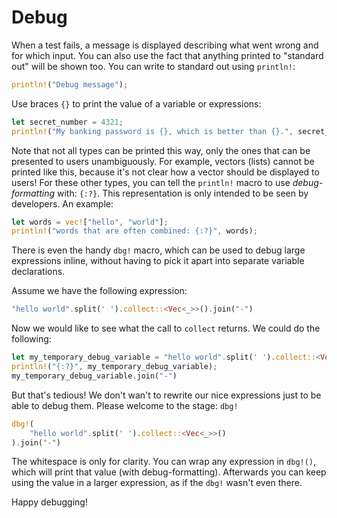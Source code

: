 # Debug

When a test fails, a message is displayed describing what went wrong and for which input.
You can also use the fact that anything printed to "standard out" will be shown too.
You can write to standard out using `println!`:

```rust
println!("Debug message");
```

Use braces `{}` to print the value of a variable or expressions:

```rust
let secret_number = 4321;
println!("My banking password is {}, which is better than {}.", secret_number, 1200 + 34);
```

Note that not all types can be printed this way, only the ones that can be presented to users unambiguously.
For example, vectors (lists) cannot be printed like this, because it's not clear how a vector should be displayed to users!
For these other types, you can tell the `println!` macro to use _debug-formatting_ with: `{:?}`.
This representation is only intended to be seen by developers.
An example:

```rust
let words = vec!["hello", "world"];
println!("words that are often combined: {:?}", words);
```

There is even the handy `dbg!` macro, which can be used to debug large expressions inline, without having to pick it apart into separate variable declarations.

Assume we have the following expression:

```rust
"hello world".split(' ').collect::<Vec<_>>().join("-")
```

Now we would like to see what the call to `collect` returns.
We could do the following:

```rust
let my_temporary_debug_variable = "hello world".split(' ').collect::<Vec<_>>();
println!("{:?}", my_temporary_debug_variable);
my_temporary_debug_variable.join("-")
```

But that's tedious!
We don't wan't to rewrite our nice expressions just to be able to debug them.
Please welcome to the stage: `dbg!`

```rust
dbg!(
    "hello world".split(' ').collect::<Vec<_>>()
).join("-")
```

The whitespace is only for clarity.
You can wrap any expression in `dbg!()`, which will print that value (with debug-formatting).
Afterwards you can keep using the value in a larger expression, as if the `dbg!` wasn't even there.

Happy debugging!
